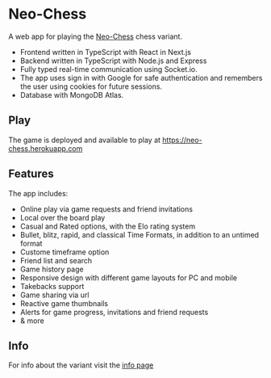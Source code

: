 # Neo-Chess
A web app for playing the [Neo-Chess](https://drive.google.com/file/d/10pV7-9lJQFRZTzzAW7kAqcoKpfg2OiMj/view?usp=drivesdk) chess variant.
* Frontend written in TypeScript with React in Next.js
* Backend written in TypeScript with Node.js and Express
* Fully typed real-time communication using Socket.io.
* The app uses sign in with Google for safe authentication and remembers the user using cookies for future sessions.
* Database with MongoDB Atlas.

## Play
The game is deployed and available to play at https://neo-chess.herokuapp.com

## Features
The app includes:
* Online play via game requests and friend invitations 
* Local over the board play
* Casual and Rated options, with the Elo rating system
* Bullet, blitz, rapid, and classical Time Formats, in addition to an untimed format
* Custome timeframe option
* Friend list and search
* Game history page
* Responsive design with different game layouts for PC and mobile
* Takebacks support
* Game sharing via url
* Reactive game thumbnails
* Alerts for game progress, invitations and friend requests
* & more

## Info
For info about the variant visit the [info page](https://neo-chess.herokuapp.com/info)
